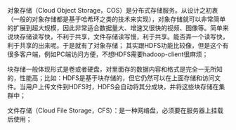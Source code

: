 对象存储（Cloud Object Storage，COS）是分布式存储服务。从设计之初衷（一般的对象存储都是基于哈希环之类的技术来实现），对象存储就可以非常简单的扩展到超大规模，因此非常适合数据量大、增速又很快的视频、图像等。简单来说块存储读写快，不利于共享，文件存储读写慢，利于共享。能否弄一个读写快，利于共享的出来呢。于是就有了对象存储；
其实跟HDFS功能比较像，但是这个有很多客户端，例如PC端访问方便，不想HDFS需要hadoop-client很麻烦；



块存储一般体现形式是卷或者硬盘，对里面存的数据内容和格式是完全一无所知的，性能高；比如：HDFS是基于块存储的，但它仍然可以在上面存储和访问文件。当用户上传文件到HDFS时，HDFS会自动将其分成块，并将这些块存储在集群中；



文件存储（Cloud File Storage，CFS）：是一种网络盘，必须要在服务器上挂载后使用；
